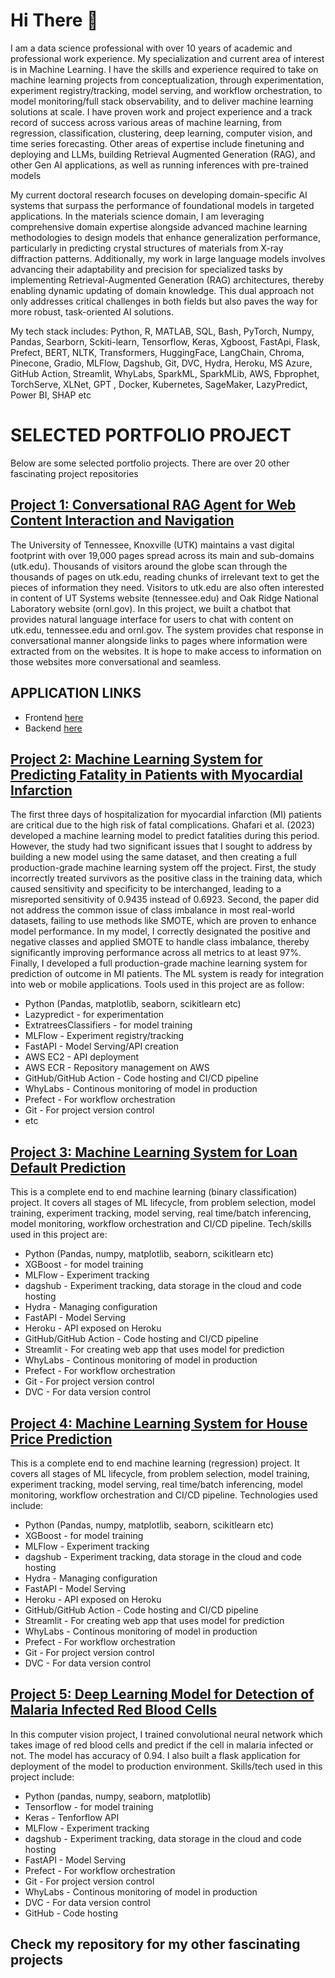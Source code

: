 # Hi There 👋
I am a data science professional with over 10 years of academic and professional work experience. My specialization and current area of interest is in Machine Learning. I have the skills and experience required to take on machine learning projects from conceptualization, through experimentation, experiment registry/tracking, model serving, and workflow orchestration, to model monitoring/full stack observability, and to deliver machine learning solutions at scale. I have proven work and project experience and a track record of success across various areas of machine learning, from regression, classification, clustering, deep learning, computer vision, and time series forecasting. Other areas of expertise include finetuning and deploying and LLMs, building Retrieval Augmented Generation (RAG), and other Gen AI applications, as well as running inferences with pre-trained models

My current doctoral research focuses on developing domain-specific AI systems that surpass the performance of foundational models in targeted applications. In the materials science domain, I am leveraging comprehensive domain expertise alongside advanced machine learning methodologies to design models that enhance generalization performance, particularly in predicting crystal structures of materials from X-ray diffraction patterns. Additionally, my work in large language models involves advancing their adaptability and precision for specialized tasks by implementing Retrieval-Augmented Generation (RAG) architectures, thereby enabling dynamic updating of domain knowledge. This dual approach not only addresses critical challenges in both fields but also paves the way for more robust, task-oriented AI solutions.

My tech stack includes: Python, R, MATLAB, SQL, Bash, PyTorch, Numpy, Pandas, Searborn, Sckiti-learn, Tensorflow, Keras, Xgboost, FastApi, Flask, Prefect, BERT, NLTK, Transformers, HuggingFace, LangChain, Chroma, Pinecone, Gradio, MLFlow, Dagshub, Git, DVC, Hydra, Heroku, MS Azure, GitHub Action, Streamlit, WhyLabs, SparkML, SparkMLib, AWS, Fbprophet, TorchServe, XLNet, GPT , Docker, Kubernetes, SageMaker, LazyPredict, Power BI, SHAP etc  

# SELECTED PORTFOLIO PROJECT
Below are some selected portfolio projects. There are over 20 other fascinating project repositories

## [Project 1: Conversational RAG Agent for Web Content Interaction and Navigation](https://github.com/joagada2/dse_697_fianl_project)
The University of Tennessee, Knoxville (UTK) maintains a vast digital footprint with over 19,000 pages spread across its main and sub-domains (utk.edu). Thousands of visitors around the globe scan through the thousands of pages on utk.edu, reading chunks of irrelevant text to get the pieces of information they need. Visitors to utk.edu are also often interested in content of UT Systems website (tennessee.edu) and Oak Ridge National Laboratory website (ornl.gov). In this project, we built a chatbot that provides natural language interface for users to chat with content on utk.edu, tennessee.edu and ornl.gov. The system provides chat response in conversational manner alongside links to pages where information were extracted from on the websites. It is hope to make access to information on those websites more conversational and seamless.
## APPLICATION LINKS
 - Frontend [here](http://3.144.96.138/)
 - Backend [here](http://3.143.23.19:8000/docs)

## [Project 2: Machine Learning System for Predicting Fatality in Patients with Myocardial Infarction](https://github.com/joagada2/mi_fatality_prediction)
The first three days of hospitalization for myocardial infarction (MI) patients are critical due to the high risk of fatal complications. Ghafari et al. (2023) developed a machine learning model to predict fatalities during this period. However, the study had two significant issues that I sought to address by building a new model using the same dataset, and then creating a full production-grade machine learning system off the project. First, the study incorrectly treated survivors as the positive class in the training data, which caused sensitivity and specificity to be interchanged, leading to a misreported sensitivity of 0.9435 instead of 0.6923. Second, the paper did not address the common issue of class imbalance in most real-world datasets, failing to use methods like SMOTE, which are proven to enhance model performance. In my model, I correctly designated the positive and negative classes and applied SMOTE to handle class imbalance, thereby significantly improving performance across all metrics to at least 97%. Finally, I developed a full production-grade machine learning system for prediction of outcome in MI patients. The ML system is ready for integration into web or mobile applications. Tools used in this project are as follow:
  - Python (Pandas, matplotlib, seaborn, scikitlearn etc)
  - Lazypredict - for experimentation
  - ExtratreesClassifiers - for model training
  - MLFlow - Experiment registry/tracking
  - FastAPI - Model Serving/API creation
  - AWS EC2 - API deployment
  - AWS ECR - Repository management on AWS
  - GitHub/GitHub Action - Code hosting and CI/CD pipeline
  - WhyLabs - Continous monitoring of model in production
  - Prefect - For workflow orchestration
  - Git - For project version control
  - etc
    
## [Project 3: Machine Learning System for Loan Default Prediction](https://github.com/joagada2/loan-default-prediction-model)
This is a complete end to end machine learning (binary classification) project. It covers all stages of ML lifecycle, from problem selection, model training, experiment tracking, model serving, real time/batch inferencing, model monitoring, workflow orchestration and CI/CD pipeline. Tech/skills used in this project are:
 - Python (Pandas, numpy, matplotlib, seaborn, scikitlearn etc)
 - XGBoost - for model training
 - MLFlow - Experiment tracking
 - dagshub - Experiment tracking, data storage in the cloud and code hosting
 - Hydra - Managing configuration
 - FastAPI - Model Serving
 - Heroku - API exposed on Heroku
 - GitHub/GitHub Action - Code hosting and CI/CD pipeline
 - Streamlit - For creating web app that uses model for prediction
 - WhyLabs - Continous monitoring of model in production
 - Prefect - For workflow orchestration
 - Git - For project version control
 - DVC - For data version control

## [Project 4: Machine Learning System for House Price Prediction](https://github.com/joagada2/king-county-house-price-prediction)
This is a complete end to end machine learning (regression) project. It covers all stages of ML lifecycle, from problem selection, model training, experiment tracking, model serving, real time/batch inferencing, model monitoring, workflow orchestration and CI/CD pipeline. Technologies used include:
 - Python (Pandas, numpy, matplotlib, seaborn, scikitlearn etc)
 - XGBoost - for model training
 - MLFlow - Experiment tracking
 - dagshub - Experiment tracking, data storage in the cloud and code hosting
 - Hydra - Managing configuration
 - FastAPI - Model Serving
 - Heroku - API exposed on Heroku
 - GitHub/GitHub Action - Code hosting and CI/CD pipeline
 - Streamlit - For creating web app that uses model for prediction
 - WhyLabs - Continous monitoring of model in production
 - Prefect - For workflow orchestration
 - Git - For project version control
 - DVC - For data version control
   
## [Project 5: Deep Learning Model for Detection of Malaria Infected Red Blood Cells](https://github.com/joagada2/deep_learning_model_for_detecting_malaria_infected_red_blood_cell)
In this computer vision project, I trained convolutional neural network which takes image of red blood cells and predict if the cell in malaria infected or not. The model has accuracy of 0.94. I also built a flask application for deployment of the model to production environment. Skills/tech used in this project include:
 - Python (pandas, numpy, seaborn, matplotlib)
 - Tensorflow - for model training
 - Keras - Tenforflow API
 - MLFlow - Experiment tracking
 - dagshub - Experiment tracking, data storage in the cloud and code hosting
 - FastAPI - Model Serving
 - Prefect - For workflow orchestration
 - Git - For project version control
 - WhyLabs - Continous monitoring of model in production
 - DVC - For data version control
 - GitHub - Code hosting

## Check my repository for my other fascinating projects



